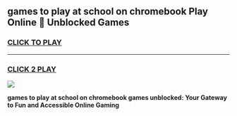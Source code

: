 
## games to play at school on chromebook Play Online 👋 Unblocked Games
<h3>
<a href="https://news.freeplayer.one?title=games_to_play_at_school_on_chromebook&ref=17GH">CLICK TO PLAY</a></h3>
<hr>

<h3>
<a href="https://news.freeplayer.one?title=games_to_play_at_school_on_chromebook&ref=17GH">CLICK 2 PLAY</a>
  
</h3>

<a href="https://news.freeplayer.one?title=games_to_play_at_school_on_chromebook&ref=17GH/"><img src="https://clearcache.store/games.png"></a>


**games to play at school on chromebook games unblocked: Your Gateway to Fun and Accessible Online Gaming**
